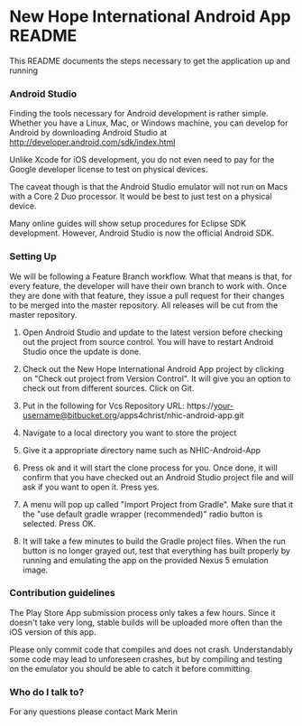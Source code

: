 # New Hope International Android App README #

This README documents the steps  necessary to get the application up and running

### Android Studio ###

Finding the tools necessary for Android development is rather simple. Whether you have a Linux, Mac, or Windows machine, you can develop for Android by downloading Android Studio at http://developer.android.com/sdk/index.html

Unlike Xcode for iOS development, you do not even need to pay for the Google developer license to test on physical devices. 

The caveat though is that the Android Studio emulator will not run on Macs with a Core 2 Duo processor. It would be best to just test on a physical device. 

Many online guides will show setup procedures for Eclipse SDK development. However, Android Studio is now the official Android SDK. 

### Setting Up ###

We will be following a Feature Branch workflow. What that means is that, for every feature, the developer will have their own branch to work with. Once they are done with that feature, they issue a pull request for their changes to be merged into the master repository. All releases will be cut from the master repository.

1. Open Android Studio and update to the latest version before checking out the project from source control. You will have to restart Android Studio once the update is done. 

2. Check out the New Hope International Android App project by clicking on "Check out project from Version Control". It will give you an option to check out from different sources. Click on Git. 

3. Put in the following for Vcs Repository URL: https://your-username@bitbucket.org/apps4christ/nhic-android-app.git

4. Navigate to a local directory you want to store the project

5. Give it a appropriate directory name such as NHIC-Android-App

6. Press ok and it will start the clone process for you. Once done, it will confirm that you have checked out an Android Studio project file and will ask if you want to open it. Press yes. 

7. A menu will pop up called "Import Project from Gradle". Make sure that it the "use default gradle wrapper (recommended)" radio button is selected. Press OK. 

8. It will take a few minutes to build the Gradle project files. When the run button is no longer grayed out, test that everything has built properly by running and emulating the app on the provided Nexus 5 emulation image.

### Contribution guidelines ###

The Play Store App submission process only takes a few hours. Since it doesn't take very long, stable builds will be uploaded more often than the iOS version of this app. 

Please only commit code that compiles and does not crash. Understandably some code may lead to unforeseen crashes, but by compiling and testing on the emulator you should be able to catch it before committing. 

### Who do I talk to? ###
For any questions please contact Mark Merin